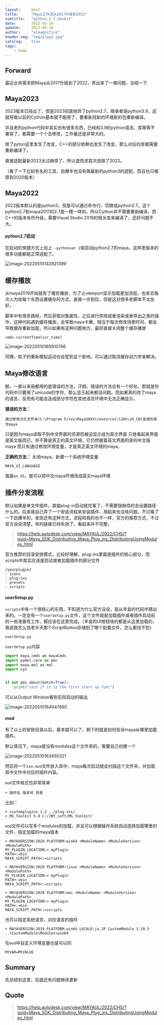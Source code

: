 ```yaml
---
layout:     post
title:      "Maya工作流从2017升级到2022"
subtitle:   "python,2.7,devkit"
date:       2022-05-10
update:     2022-05-10
author:     "elmagnifico"
header-img: "img/play2.jpg"
catalog:    true
tags:
    - Game
---
```


## Forward

最近业务需求把Maya从2017升级到了2022，弄出来了一堆问题，总结一下



## Maya2023

2023版本已经出了，但是2023彻底抛弃了python2.7，继承者是python3.9，这就导致以前的Cython基本就不能用了，要重新找新的环境新的包重新编译。

并且老的python代码中其实也有很多东西，已经和3.9的python语法、库等等不兼容了，都需要一个个去修改，工作量还是非常大的。

除了pyton这里发生了改变，C++的部分依赖也发生了改变，那么对应的库都需要重新编译了。

直接适配最新2023太过麻烦了，所以退而求其次选择了2022。

（看了一下比较有名的工具，劲爆羊也没有做最新的python3的适配，而且也只推荐到2020版本）



## Maya2022

2022版本默认的是python3，但是可以通过命令行，切换成python2.7。这个python2.7和maya2017的2.7是一模一样的，所以Cython并不需要重新编译。而C++的版本有所升级，需要Visual Studio 2019的相关库来编译了，还好问题不大。



#### python2.7启动

在启动的快捷方式上加上` -pythonver 2`来启动python2.7的maya，这样老版本的很多功能都能正常适配了。

![image-20220510142821399](http://img.elmagnifico.tech:9514/static/upload/elmagnifico/image-20220510142821399.png)



## 缓存播放

从maya2019开始就有了缓存播放，为了让viewport显示加载更加流程，也省去每次人为给每个东西设置缓存的方式，直接一步到位，但是这对很多老脚本不太友好。



脚本中有很多跳帧，然后获取对象属性，之后进行烘焙或者渲染或者导出之类的操作，这种代码遇到缓存播放，会导致maya卡爆，相当于每次修改场景时间，都会导致缓存重新加载，所以如果有这种问题地方，最好直接关闭整个缓存播放

```
cmds.currentTime(cur_time)
```

![image-20220510165910766](http://img.elmagnifico.tech:9514/static/upload/elmagnifico/image-20220510165910766.png)

同理，粒子的重新模拟运动也会受到这个影响，可以通过取消缓存动力学来解决。



## Maya修改语言

额，一直以来我都用的是错误的方法，汗颜。错误的方法会有一个好处，那就是你代码中只要用了unicode的字符，那么显示起来都没问题。而如果真的改了maya的语言，反而有可能会造成部分字符在其他语言环境中无法正确显示。



**错误的方法：**

```
通过修改汉化文件夹(C:\Program Files\Maya20XX\resources\l10n\zh_CN)变成的英文maya
```

只是因为maya读取不到中文界面的资源而被迫显示成为英文界面
只是看起来界面是英文版而已，并不算是真正的英文环境，它仍然披着英文界面的皮的中文版maya
而只有通过修改环境变量，才是真正英文环境的maya。



**正确的方法：**
关闭maya，新建一个系统环境变量

```
MAYA_UI_LANGUAGE
```

值是`en_US`，就可以把中文maya环境改成英文maya环境



## 插件分发流程

默认如果是单文件插件，直接plug-in启动就完事了，不需要很麻烦的去设置路径什么的。后来我自己弄了一个安装流程来安装插件，用起来也没啥问题。不过看了一下劲爆羊的，发现还有这种方式，流程和我的也不一样，官方的推荐方式，不过官方没说清楚，有的链接已经失效了，看起来并不完整。

> https://help.autodesk.com/view/MAYAUL/2022/CHS/?guid=Maya_SDK_Distributing_Maya_Plug_ins_DistributingUsingModules_html



官方推荐的目录安排模式，比较好理解，plug-ins里面是插件的核心部分，而scripts中其实应该是启动或者加载插件的部分文件

```
/yourplugin/
- icons
- plug-ins
- presets
- scripts
```



#### userSetup.py

`scripts`中有一个很核心的东西，不知道为什么官方没说，我从羊盒的代码中猜出来的。一定会有一个`userSetup.py`文件，这个文件就是加载插件或者插件启动前的一些准备性工作，都应该在这里完成。（羊盒的UI按钮啥的都是从这里加载的，我说我怎么找老半天那个ScriptButton存储到了哪个配置文件，怎么都找不到）

```
userSetup.py
```

`userSetup.py`内容

```python
import maya.cmds as mayaCmds
import pymel.core as pmc
import maya.mel as mel
import sys


if not pmc.about(batch=True):
    print("test if it is the first start up func")
```

可以从Output Window看到实际启动的输出

![image-20220510164947665](http://img.elmagnifico.tech:9514/static/upload/elmagnifico/image-20220510164947665.png)



#### mod

有了以上的安排目录以后，基本就可以了，剩下的就是如何告诉maya从哪里加载插件。

默认情况下，maya是没有modules这个文件夹的，需要自己创建一个

![image-20220510163450321](http://img.elmagnifico.tech:9514/static/upload/elmagnifico/image-20220510163450321.png)

然后将一个`xxx.mod`文件放入其中，maya每次启动就会扫描这个文件夹，并加载其中文件中对应的插件内容。

`mod`文件格式也非常简单

```
+ 插件名 版本号 目录
```

比如：

```
+ customplugins 1.2 ../plug-ins/
+ MS_Toolkit 5.0 C:/JBY_soft/MS_Toolkit/
```

`mod`文件可以写多个modules的加载，并且可以根据操作系统自动选择加载哪里的文件，指定加载的maya版本

```
+ MAYAVERSION:2020 PLATFORM:win64 <ModuleName> <ModuleVersion> <ModulePath> 
MY_PLUGIN_LOCATION:= myPlugin
PATH+:=bin
MAYA_SCRIPT_PATH+:=scripts

+ MAYAVERSION:2020 PLATFORM:linux <ModuleName> <ModuleVersion> <ModulePath> 
MY_PLUGIN_LOCATION:= myPlugin
PATH+:=bin
MAYA_SCRIPT_PATH+:=scripts

+ MAYAVERSION:2020 PLATFORM:mac <ModuleName> <ModuleVersion> <ModulePath> 
MY_PLUGIN_LOCATION:= myPlugin
PATH+:=bin
MAYA_SCRIPT_PATH+:=scripts
```

也可以指定系统语言，对应语言的插件

```
+ MAYAVERSION:2019 PLATFORM:win64 LOCALE:ja_JP CustomModule 3.10.5 ..\CustomModule\Modules\win64
```

在`mod`中自定义环境变量也是可以的

```
MYVAR=MYVALUE
```



## Summary

先总结到这里，后面还有问题继续更新



## Quote

> https://help.autodesk.com/view/MAYAUL/2022/CHS/?guid=Maya_SDK_Distributing_Maya_Plug_ins_DistributingUsingModules_html

